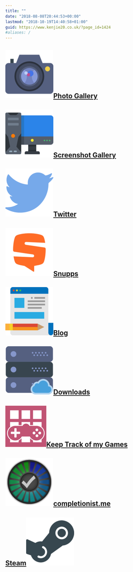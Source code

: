 ```yaml
---
title: ""
date: "2018-08-08T20:44:53+00:00"
lastmod: "2018-10-19T14:40:58+01:00"
guid: https://www.kenjie20.co.uk/?page_id=1424
#aliases: /
---
```


## [![](images/photo-camera-150x150.png)Photo Gallery](https://piwigo.kenjie20.co.uk/)

## [![](images/gaming-150x150.png)Screenshot Gallery](https://www.kenjie20.co.uk/gallery/screenshots/)

## [![](images/twitter-150x150.png)Twitter](https://twitter.com/KenjiE20)

## [![](images/Snupps-White-e1533837063923-150x150.png)Snupps](https://www.snupps.com/KenjiE20)

## [![](images/blogger-150x150.png)Blog](http://www.kenjie20.co.uk/blog)

## [![](images/server-150x150.png)Downloads](http://www.kenjie20.co.uk/downloads)

## [![](images/ktomg_128.jpg)Keep Track of my Games](https://keeptrackofmygames.com/users/kenjie20)

## [![](images/completionist-logo-150x150.png)completionist.me](https://completionist.me/user/602cf14d-6a7d-4b61-9008-89e31e56d567)

## [Steam![](images/steam-150x150.png)](https://steamcommunity.com/id/kenjie20)
